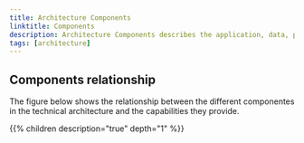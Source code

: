 ```yaml
---
title: Architecture Components
linktitle: Components
description: Architecture Components describes the application, data, platform and infrastructure components that provides the capabilities.
tags: [architecture]
---
```


## Components relationship
The figure below shows the relationship between the different componentes in the technical architecture and
the capabilities they provide.

<object data="/teknologi/altinnstudio/architecture/components/architecture_components_relationship.svg" type="image/svg+xml" style="width: 100%;" ></object>

{{% children description="true" depth="1" %}}
